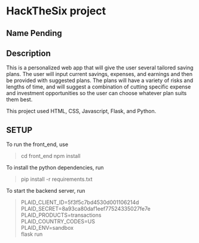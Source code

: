 # HackTheSix project 
##  Name Pending  ##

##   Description  ##
This is a personalized web app that will give the user several tailored saving plans. The user will input current savings, expenses, and earnings and then be provided with suggested plans.
The plans will have a variety of risks and lengths of time, and will suggest a combination of cutting specific expense and investment opportunities so the user can choose whatever plan suits them best.

This project used HTML, CSS, Javascript, Flask, and Python.

## SETUP ##
To run the front_end, use
> cd front_end
> npm install

To install the python dependencies, run
> pip install -r requirements.txt

To start the backend server, run
> PLAID_CLIENT_ID=5f3f5c7bd4530d001106214d \
> PLAID_SECRET=8a93ca80daf1eef77524335027fe7e \
> PLAID_PRODUCTS=transactions \
> PLAID_COUNTRY_CODES=US \
> PLAID_ENV=sandbox \
> flask run
